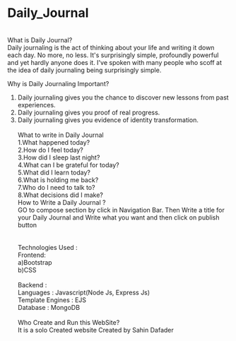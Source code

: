 # Daily_Journal
<br>
What is Daily Journal?<br>
Daily journaling is the act of thinking about your life and writing it down each day. No more, no less. It's surprisingly simple, profoundly powerful and yet hardly anyone does it. I've spoken with many people who scoff at the idea of daily journaling being surprisingly simple.

Why is Daily Journaling Important?<br>
1. Daily journaling gives you the chance to discover new lessons from past experiences.<br>
2. Daily journaling gives you proof of real progress.<br>
3. Daily journaling gives you evidence of identity transformation.<br><br>
What to write in Daily Journal<br>
1.What happened today?<br>
2.How do I feel today?<br>
3.How did I sleep last night?<br>
4.What can I be grateful for today?<br>
5.What did I learn today?<br>
6.What is holding me back?<br>
7.Who do I need to talk to?<br>
8.What decisions did I make?<br>
How to Write a Daily Journal ?<br>
GO to compose section by click in Navigation Bar. Then Write a title for your Daily Journal and Write what you want and then click on publish button<br><br>
<br>Technologies Used : 
 <br>Frontend:
 <br>a)Bootstrap
 <br>b)CSS<br>
 <br>Backend :
 <br>Languages : Javascript(Node Js, Express Js)
 <br>Template Engines : EJS
 <br>Database : MongoDB<br><br>
Who Create and Run this WebSite?<br>
It is a solo Created website Created by Sahin Dafader<br>
